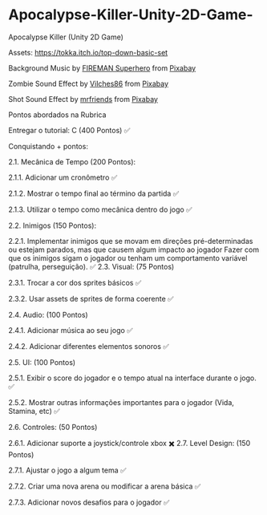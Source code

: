 # Apocalypse-Killer-Unity-2D-Game-
Apocalypse Killer (Unity 2D Game)

Assets: https://tokka.itch.io/top-down-basic-set

Background Music by <a href="https://pixabay.com/users/firemansuperhero-30339908/?utm_source=link-attribution&utm_medium=referral&utm_campaign=music&utm_content=122424">FIREMAN Superhero</a> from <a href="https://pixabay.com/music//?utm_source=link-attribution&utm_medium=referral&utm_campaign=music&utm_content=122424">Pixabay</a>

Zombie Sound Effect by <a href="https://pixabay.com/users/vilches86-12269887/?utm_source=link-attribution&utm_medium=referral&utm_campaign=music&utm_content=15965">Vilches86</a> from <a href="https://pixabay.com/sound-effects//?utm_source=link-attribution&utm_medium=referral&utm_campaign=music&utm_content=15965">Pixabay</a>

Shot Sound Effect by <a href="https://pixabay.com/users/mrfriends-45509135/?utm_source=link-attribution&utm_medium=referral&utm_campaign=music&utm_content=233473">mrfriends</a> from <a href="https://pixabay.com//?utm_source=link-attribution&utm_medium=referral&utm_campaign=music&utm_content=233473">Pixabay</a>

Pontos abordados na Rubrica

Entregar o tutorial: C (400 Pontos) ✅

Conquistando + pontos:

2.1. Mecânica de Tempo (200 Pontos):

2.1.1. Adicionar um cronômetro ✅

2.1.2. Mostrar o tempo final ao término da partida ✅

2.1.3. Utilizar o tempo como mecânica dentro do jogo ✅

2.2. Inimigos (150 Pontos):

2.2.1. Implementar inimigos que se movam em direções pré-determinadas ou estejam parados, mas que causem algum impacto ao jogador Fazer com que os inimigos sigam o jogador ou tenham um comportamento variável (patrulha, perseguição). ✅
2.3. Visual: (75 Pontos)

2.3.1. Trocar a cor dos sprites básicos ✅

2.3.2. Usar assets de sprites de forma coerente ✅

2.4. Audio: (100 Pontos)

2.4.1. Adicionar música ao seu jogo ✅

2.4.2. Adicionar diferentes elementos sonoros ✅

2.5. UI: (100 Pontos)

2.5.1. Exibir o score do jogador e o tempo atual na interface durante o jogo. ✅

2.5.2. Mostrar outras informações importantes para o jogador (Vida, Stamina, etc) ✅

2.6. Controles: (50 Pontos)

2.6.1. Adicionar suporte a joystick/controle xbox ✖️
2.7. Level Design: (150 Pontos)

2.7.1. Ajustar o jogo a algum tema ✅

2.7.2. Criar uma nova arena ou modificar a arena básica ✅

2.7.3. Adicionar novos desafios para o jogador ✅
